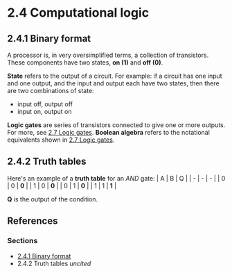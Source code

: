 # 2.4 Computational logic

## 2.4.1 Binary format

A processor is, in very oversimplified terms, a collection of transistors. These components have two states, **on (1)** and **off (0)**.

**State** refers to the output of a circuit. For example: if a circuit has one input and one output, and the input and output each have two states, then there are two combinations of state:
 - input off, output off
 - input on, output on

**Logic gates** are series of transistors connected to give one or more outputs. For more, see [2.7 Logic gates](/theory/02/LOGIC_GATES.md). **Boolean algebra** refers to the notational equivalents shown in [2.7 Logic gates](/theory/02/LOGIC_GATES.md).

## 2.4.2 Truth tables

Here's an example of a **truth table** for an *AND* gate:
| A | B | Q |
| - | - | - |
| 0 | 0 | **0** |
| 1 | 0 | **0** |
| 0 | 1 | **0** |
| 1 | 1 | **1** |

**Q** is the output of the condition.

## References

### Sections
 - [2.4.1 Binary format](https://www.bbc.co.uk/bitesize/guides/zjw8jty/revision/1)
 - 2.4.2 Truth tables *uncited*
